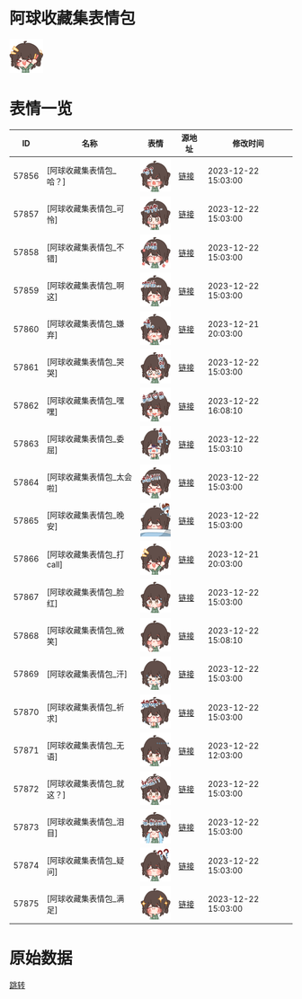 # 阿球收藏集表情包

<img src="./cover.png" height="60" alt="cover" />

# 表情一览

|ID|名称|表情|源地址|修改时间|
|----|----|----|----|----|
|57856|[阿球收藏集表情包_哈？]|<img src="./pic/057856_%5B阿球收藏集表情包_哈？%5D.png" height="60" alt="哈？"/>|[链接](https://i0.hdslb.com/bfs/garb/ea447c8e2a6eea8ffa16dca68074f9da4e8fb5b6.png)|2023-12-22 15:03:00|
|57857|[阿球收藏集表情包_可怜]|<img src="./pic/057857_%5B阿球收藏集表情包_可怜%5D.png" height="60" alt="可怜"/>|[链接](https://i0.hdslb.com/bfs/garb/4da4241247f6d721c7ed8df52364b0b99352275b.png)|2023-12-22 15:03:00|
|57858|[阿球收藏集表情包_不错]|<img src="./pic/057858_%5B阿球收藏集表情包_不错%5D.png" height="60" alt="不错"/>|[链接](https://i0.hdslb.com/bfs/garb/6e27d68399373d96767f7472878d5f51c1ff9f6c.png)|2023-12-22 15:03:00|
|57859|[阿球收藏集表情包_啊这]|<img src="./pic/057859_%5B阿球收藏集表情包_啊这%5D.png" height="60" alt="啊这"/>|[链接](https://i0.hdslb.com/bfs/garb/de77033b08f7a403cff817d335023d17ac88c52f.png)|2023-12-22 15:03:00|
|57860|[阿球收藏集表情包_嫌弃]|<img src="./pic/057860_%5B阿球收藏集表情包_嫌弃%5D.png" height="60" alt="嫌弃"/>|[链接](https://i0.hdslb.com/bfs/garb/cdc9c4f80feaa5b04ccc7cf5f081709f674c2ec3.png)|2023-12-21 20:03:00|
|57861|[阿球收藏集表情包_哭哭]|<img src="./pic/057861_%5B阿球收藏集表情包_哭哭%5D.png" height="60" alt="哭哭"/>|[链接](https://i0.hdslb.com/bfs/garb/84b3296fb910397ed7708868c94476e8ac77b7b1.png)|2023-12-22 15:03:00|
|57862|[阿球收藏集表情包_嘿嘿]|<img src="./pic/057862_%5B阿球收藏集表情包_嘿嘿%5D.png" height="60" alt="嘿嘿"/>|[链接](https://i0.hdslb.com/bfs/garb/9c521141568bd628c254b55a3158a0adee774650.png)|2023-12-22 16:08:10|
|57863|[阿球收藏集表情包_委屈]|<img src="./pic/057863_%5B阿球收藏集表情包_委屈%5D.png" height="60" alt="委屈"/>|[链接](https://i0.hdslb.com/bfs/garb/75601da62434368c12c50b7282491d08bd6e7c1c.png)|2023-12-22 15:03:10|
|57864|[阿球收藏集表情包_太会啦]|<img src="./pic/057864_%5B阿球收藏集表情包_太会啦%5D.png" height="60" alt="太会啦"/>|[链接](https://i0.hdslb.com/bfs/garb/96eb2d27eccba720eb4080f4d6de3e4a150b8d12.png)|2023-12-22 15:03:00|
|57865|[阿球收藏集表情包_晚安]|<img src="./pic/057865_%5B阿球收藏集表情包_晚安%5D.png" height="60" alt="晚安"/>|[链接](https://i0.hdslb.com/bfs/garb/08096a157785f5d7092c7cb0fe34c26eae5e54ee.png)|2023-12-22 15:03:00|
|57866|[阿球收藏集表情包_打call]|<img src="./pic/057866_%5B阿球收藏集表情包_打call%5D.png" height="60" alt="打call"/>|[链接](https://i0.hdslb.com/bfs/garb/6ea9ca79d7a9d32a593ab408e79d470908c49596.png)|2023-12-21 20:03:00|
|57867|[阿球收藏集表情包_脸红]|<img src="./pic/057867_%5B阿球收藏集表情包_脸红%5D.png" height="60" alt="脸红"/>|[链接](https://i0.hdslb.com/bfs/garb/1051a8bd63b7f2411cf274e91cec553434cf826e.png)|2023-12-22 15:03:00|
|57868|[阿球收藏集表情包_微笑]|<img src="./pic/057868_%5B阿球收藏集表情包_微笑%5D.png" height="60" alt="微笑"/>|[链接](https://i0.hdslb.com/bfs/garb/cc8fc9f85a1ac5b63bab651e4440ca1a103a4c22.png)|2023-12-22 15:08:10|
|57869|[阿球收藏集表情包_汗]|<img src="./pic/057869_%5B阿球收藏集表情包_汗%5D.png" height="60" alt="汗"/>|[链接](https://i0.hdslb.com/bfs/garb/4577e708ef5f5a5bd3c5d29d8d95b11a1a431d9f.png)|2023-12-22 15:03:00|
|57870|[阿球收藏集表情包_祈求]|<img src="./pic/057870_%5B阿球收藏集表情包_祈求%5D.png" height="60" alt="祈求"/>|[链接](https://i0.hdslb.com/bfs/garb/83b20f36c80c2cac615638764cc0a0fef836796c.png)|2023-12-22 15:03:00|
|57871|[阿球收藏集表情包_无语]|<img src="./pic/057871_%5B阿球收藏集表情包_无语%5D.png" height="60" alt="无语"/>|[链接](https://i0.hdslb.com/bfs/garb/634676b1d3613349123154fabbb0d6c817798d5f.png)|2023-12-22 12:03:00|
|57872|[阿球收藏集表情包_就这？]|<img src="./pic/057872_%5B阿球收藏集表情包_就这？%5D.png" height="60" alt="就这？"/>|[链接](https://i0.hdslb.com/bfs/garb/014b45eaa403231b4cfbf094c8d47ad93129eba4.png)|2023-12-22 15:03:00|
|57873|[阿球收藏集表情包_泪目]|<img src="./pic/057873_%5B阿球收藏集表情包_泪目%5D.png" height="60" alt="泪目"/>|[链接](https://i0.hdslb.com/bfs/garb/c3102aa3ac40a2c1153b0ce1c08f465bbe860ae7.png)|2023-12-22 15:03:00|
|57874|[阿球收藏集表情包_疑问]|<img src="./pic/057874_%5B阿球收藏集表情包_疑问%5D.png" height="60" alt="疑问"/>|[链接](https://i0.hdslb.com/bfs/garb/037796f22d7fd03d0885952df4362883e21af462.png)|2023-12-22 15:03:00|
|57875|[阿球收藏集表情包_满足]|<img src="./pic/057875_%5B阿球收藏集表情包_满足%5D.png" height="60" alt="满足"/>|[链接](https://i0.hdslb.com/bfs/garb/9039ea46b3f1d72f07ecea63c499f36b1af5797a.png)|2023-12-22 15:03:00|

# 原始数据

[跳转](./raw.json)

